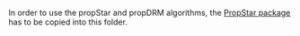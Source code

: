 In order to use the propStar and propDRM algorithms, the [PropStar package](https://github.com/SkBlaz/PropStar) has to be copied into this folder.
